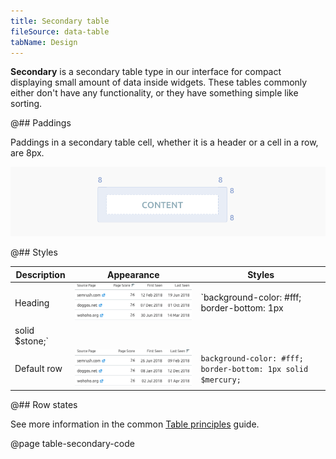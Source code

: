 ```yaml
---
title: Secondary table
fileSource: data-table
tabName: Design
---
```


**Secondary** is a secondary table type in our interface for compact displaying small amount of data inside widgets. These tables commonly either don't have any functionality, or they have something simple like sorting.

@## Paddings

Paddings in a secondary table cell, whether it is a header or a cell in a row, are 8px.

![secondary scheme](static/secondary-scheme.png)

@## Styles

| Description    | Appearance                                            | Styles                                                       |
| -------------- | ----------------------------------------------------- | ------------------------------------------------------------ |
| Heading        | ![secondary table](static/secondary-table-sorted.png) | `background-color: #fff; border-bottom: 1px                  |
| solid $stone;` |
| Default row    | ![secondary table](static/secondary-table.png)        | `background-color: #fff; border-bottom: 1px solid $mercury;` |

@## Row states

See more information in the common [Table principles](/table-group/table/#a1c3dd) guide.

@page table-secondary-code
